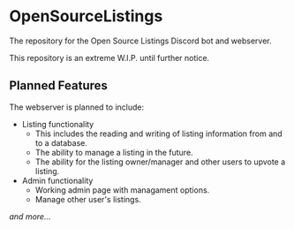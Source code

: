 # OpenSourceListings
The repository for the Open Source Listings Discord bot and webserver.

This repository is an extreme W.I.P. until further notice.

## Planned Features
The webserver is planned to include:
* Listing functionality
  * This includes the reading and writing of listing information from and to a database.
  * The ability to manage a listing in the future.
  * The ability for the listing owner/manager and other users to upvote a listing.
* Admin functionality
  * Working admin page with managament options.
  * Manage other user's listings.

*and more...*
